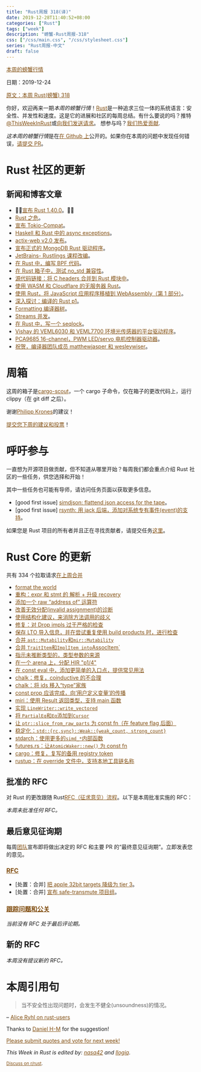 ```yaml
---
title: "Rust周报 318(译)"
date: 2019-12-28T11:40:52+08:00
categories: ["Rust"]
tags: ["week"]
description: "螃蟹-Rust周报-318"
css: ["/css/main.css", "/css/stylesheet.css"]
series: "Rust周报-中文"
draft: false
---
```


<style>
a { color: #804d0f;}
</style>

[本周的螃蟹行情](https://this-week-in-rust.org/)

日期：2019-12-24

[原文：本周 Rust(螃蟹) 318](https://this-week-in-rust.org/blog/2019/12/24/this-week-in-rust-318/)

你好，欢迎再来一期*本周的螃蟹行情*！[Rust](http://rust-lang.org)是一种追求三位一体的系统语言：安全性、并发性和速度。这是它的进展和社区的每周总结。有什么要说的吗？推特[@ThisWeekInRust](https://twitter.com/ThisWeekInRust)或[向我们发送请求](https://github.com/cmr/this-week-in-rust)。 想参与吗？[我们热爱贡献](https://github.com/rust-lang/rust/blob/master/CONTRIBUTING.md).

*这本周的螃蟹行情*是在[在 Github 上](https://github.com/cmr/this-week-in-rust)公开的。如果你在本周的问题中发现任何错误，[请提交 PR](https://github.com/cmr/this-week-in-rust/pulls)。

# Rust 社区的更新

## 新闻和博客文章

- 🎈🎉[宣布 Rust 1.40.0](https://blog.rust-lang.org/2019/12/19/Rust-1.40.0.html)。🎉🎈
- [Rust 之危](http://cliffle.com/p/dangerust/)。
- [宣布 Tokio-Compat](https://tokio.rs/blog/2019-12-compat/)。
- [Haskell 和 Rust 中的 async exceptions](https://tech.fpcomplete.com/blog/async-exceptions-haskell-rust)。
- [actix-web v2.0 发布](https://github.com/actix/actix-web/releases/tag/web-v2.0.0)。
- [宣布正式的 MongoDB Rust 驱动程序](https://www.mongodb.com/blog/post/announcing-the-official-mongodb-rust-driver)。
- [JetBrains- Rustlings 课程改编](https://blog.jetbrains.com/blog/2019/12/19/rustlings-course-adaptation/)。
- [在 Rust 中，编写 BPF 代码](https://blog.redsift.com/labs/writing-bpf-code-in-rust/)。
- [在 Rust 箱子中，测试 no_std 兼容性](https://blog.dbrgn.ch/2019/12/24/testing-for-no-std-compatibility/)。
- [源代码链接：将 C headers 合并到 Rust 模块中](https://immunant.com/blog/2019/12/header_merging/)。
- [使用 WASM 和 Cloudflare 的无服务器 Rust](https://tech.fpcomplete.com/blog/serverless-rust-wasm-cloudflare)。
- [使用 Rust，将 JavaScript 应用程序移植到 WebAssembly（第 1 部分）](https://slowtec.de/posts/2019-12-20-porting-javascript-to-rust-part-1.html)。
- [深入探讨：编译的 Rust p1](https://blog.ryanlevick.com/down-the-stack-part-1/)。
- [Formatting 编译器树](https://blog.rust-lang.org/inside-rust/2019/12/23/formatting-the-compiler.html)。
- [Streams 并发](https://blog.yoshuawuyts.com/streams-concurrency/)。
- [在 Rust 中，写一个 seqlock](https://pitdicker.github.io/Writing-a-seqlock-in-Rust/)。
- [Vishay 的 VEML6030 和 VEML7700 环境光传感器的平台驱动程序](https://blog.eldruin.com/veml6030-ambient-light-sensor-driver-in-rust/)。
- [PCA9685 16-channel，PWM LED/servo 电机控制器驱动器](https://blog.eldruin.com/pca9685-pwm-led-servo-controller-driver-in-rust/)。
- [祝贺，编译器团队成员 matthewjasper 和 wesleywiser](https://blog.rust-lang.org/inside-rust/2019/12/19/jasper-and-wiser-full-members-of-compiler-team.html)。

# 周箱

这周的箱子是[cargo-scout](https://github.com/o0Ignition0o/cargo-scout)，一个 cargo 子命令，仅在箱子的更改代码上，运行 clippy（在 git diff 之后）。

谢谢[Philipp Krones](https://users.rust-lang.org/t/crate-of-the-week/2704/694)的建议！

[提交您下周的建议和投票][submit_crate]！

[submit_crate]: https://users.rust-lang.org/t/crate-of-the-week/2704

# 呼吁参与

一直想为开源项目做贡献，但不知道从哪里开始？每周我们都会重点介绍 Rust 社区的一些任务，供您选择和开始！

其中一些任务也可能有导师，请访问任务页面以获取更多信息。

- \[good first issue] [simdjson: flattend json access for the tape](https://github.com/simd-lite/simdjson-rs/issues/91)。
- \[good first issue] [rsynth: 用 jack 后端，添加对系统专有事件(event)的支持](https://github.com/PieterPenninckx/rsynth/issues/50)。

如果您是 Rust 项目的所有者并且正在寻找贡献者，请提交任务[这里][guidelines]。

[guidelines]: https://users.rust-lang.org/t/twir-call-for-participation/4821

# Rust Core 的更新

共有 334 个拉取请求[在上周合并][merged]

[merged]: https://github.com/search?q=is%3Apr+org%3Arust-lang+is%3Amerged+merged%3A2019-12-16..2019-12-23

- [format the world](https://github.com/rust-lang/rust/pull/67540)
- [重构：expr 和 stmt 的 解析 + 升级 recovery](https://github.com/rust-lang/rust/pull/66994)
- [添加一个 raw “address of” 运算符](https://github.com/rust-lang/rust/pull/64588)
- [改善无效分配(invalid assignment)的诊断](https://github.com/rust-lang/rust/pull/67538)
- [使用结构化建议，来消除方法调用的歧义](https://github.com/rust-lang/rust/pull/67127)
- [修复：对 Drop impls 过于严格的检查](https://github.com/rust-lang/rust/pull/67059)
- [保存 LTO 导入信息，并在尝试重复使用 build products 时，进行检查](https://github.com/rust-lang/rust/pull/67020)
- [合并 `ast::Mutability`和`mir::Mutability`](https://github.com/rust-lang/rust/pull/67355)
- [合并 `TraitItem`和`ImplItem into`AssocItem`](https://github.com/rust-lang/rust/pull/67131)
- [指示未推断类型的，类型参数的来源](https://github.com/rust-lang/rust/pull/67285)
- [在一个 arena 上，分配 HIR "p1/4"](https://github.com/rust-lang/rust/pull/66931)
- [在 const eval 中，添加更简单的入口点，提供常见用法](https://github.com/rust-lang/rust/pull/66877)
- [chalk：修复，coinductive 的不合理](https://github.com/rust-lang/chalk/pull/272)
- [chalk：将 ids 移入“type”家族](https://github.com/rust-lang/chalk/pull/309)
- [const prop 应该完成，向‘用户定义变量’的传播](https://github.com/rust-lang/rust/pull/67130)
- [miri：使用 Result 返回类型，支持 main 函数](https://github.com/rust-lang/miri/pull/1125)
- [实现 `LineWriter::write_vectored`](https://github.com/rust-lang/rust/pull/67270)
- [将 `PartialEq`和`Eq`添加到`Cursor`](https://github.com/rust-lang/rust/pull/67233)
- [让 `ptr::slice_from_raw_parts` 为 const fn（在 feature flag 后面）](https://github.com/rust-lang/rust/pull/67462)
- [稳定化：`std::{rc,sync}::Weak::{weak_count, strong_count}`](https://github.com/rust-lang/rust/pull/65778)
- [stdarch：使用更多的`simd_*`内部函数](https://github.com/rust-lang/stdarch/pull/790)
- [futures.rs：让`AtomicWaker::new()` 为 const fn](https://github.com/rust-lang/futures-rs/pull/2007)
- [cargo：修复，复写的备用 registry token](https://github.com/rust-lang/cargo/pull/7708)
- [rustup：在 override 文件中，支持本地工具链名称](https://github.com/rust-lang/rustup/pull/2141)

## 批准的 RFC

对 Rust 的更改跟随 Rust[RFC（征求意见）流程](https://github.com/rust-lang/rfcs#rust-rfcs)。以下是本周批准实施的 RFC：

_本周未批准任何 RFC。_

## 最后意见征询期

每周[团队](https://www.rust-lang.org/team.html)宣布即将做出决定的 RFC 和主要 PR 的“最终意见征询期”。立即发表您的意见。

### [RFC](https://github.com/rust-lang/rfcs/labels/final-comment-period)

- \[处置：合并] [把 apple 32bit targets 降级为 tier 3](https://github.com/rust-lang/rfcs/pull/2837)。
- \[处置：合并] [宣布 safe-transmute 项目组](https://github.com/rust-lang/rfcs/pull/2835)。

### [跟踪问题和公关](https://github.com/rust-lang/rust/labels/final-comment-period)

_当前没有 RFC 处于最后评论期。_

## 新的 RFC

_本周没有提议新的 RFC。_

# 本周引用句

> 当不安全性出现问题时，会发生不健全(unsoundness)的情况。

– [Alice Ryhl on rust-users](https://users.rust-lang.org/t/learn-rust-the-dangerous-way-the-unsafe-first-tutorial/35806/39)

Thanks to [Daniel H-M](https://users.rust-lang.org/t/twir-quote-of-the-week/328/764) for the suggestion!

[Please submit quotes and vote for next week!](https://users.rust-lang.org/t/twir-quote-of-the-week/328)

_This Week in Rust is edited by: [nasa42](https://github.com/nasa42) and [llogiq](https://github.com/llogiq)._

<small>[Discuss on r/rust](https://www.reddit.com/r/rust/comments/egabxs/this_week_in_rust_318/).</small>
